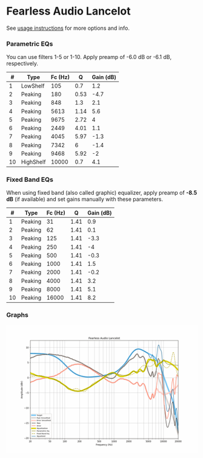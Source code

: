# Fearless Audio Lancelot
See [usage instructions](https://github.com/jaakkopasanen/AutoEq#usage) for more options and info.

### Parametric EQs
You can use filters 1-5 or 1-10. Apply preamp of -6.0 dB or -6.1 dB, respectively.

|   # | Type      |   Fc (Hz) |    Q |   Gain (dB) |
|-----|-----------|-----------|------|-------------|
|   1 | LowShelf  |       105 | 0.7  |         1.2 |
|   2 | Peaking   |       180 | 0.53 |        -4.7 |
|   3 | Peaking   |       848 | 1.3  |         2.1 |
|   4 | Peaking   |      5613 | 1.14 |         5.6 |
|   5 | Peaking   |      9675 | 2.72 |         4   |
|   6 | Peaking   |      2449 | 4.01 |         1.1 |
|   7 | Peaking   |      4045 | 5.97 |        -1.3 |
|   8 | Peaking   |      7342 | 6    |        -1.4 |
|   9 | Peaking   |      9468 | 5.92 |        -2   |
|  10 | HighShelf |     10000 | 0.7  |         4.1 |

### Fixed Band EQs
When using fixed band (also called graphic) equalizer, apply preamp of **-8.5 dB** (if available) and set gains manually with these parameters.

|   # | Type    |   Fc (Hz) |    Q |   Gain (dB) |
|-----|---------|-----------|------|-------------|
|   1 | Peaking |        31 | 1.41 |         0.9 |
|   2 | Peaking |        62 | 1.41 |         0.1 |
|   3 | Peaking |       125 | 1.41 |        -3.3 |
|   4 | Peaking |       250 | 1.41 |        -4   |
|   5 | Peaking |       500 | 1.41 |        -0.3 |
|   6 | Peaking |      1000 | 1.41 |         1.5 |
|   7 | Peaking |      2000 | 1.41 |        -0.2 |
|   8 | Peaking |      4000 | 1.41 |         3.2 |
|   9 | Peaking |      8000 | 1.41 |         5.1 |
|  10 | Peaking |     16000 | 1.41 |         8.2 |

### Graphs
![](./Fearless%20Audio%20Lancelot.png)
